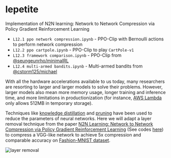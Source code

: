 # lepetite
Implementation of N2N learning: Network to Network Compression via Policy Gradient Reinforcement Learning

* `L12.1 ppo network compression.ipynb` - PPO-Clip with Bernoulli actions to perform network compression
* `L12.2 ppo cartpole.ipynb` - PPO-Clip to play `CartPole-v1`
* `L12.3 framework comparison.ipynb` - PPO-Clip from [@seungeunrho/minimalRL](https://github.com/seungeunrho/minimalRL/blob/master/ppo.py) 
* `L12.4 multi-armed bandits.ipynb` - Multi-armed bandits from [@cstorm125/michael](https://github.com/cstorm125/michael)

With all the hardware accelerations available to us today, many researchers are resorting to larger and larger models to solve their problems. However, larger models also mean more memory usage, longer training and inference time, and more limitations in productionization (for instance, [AWS Lambda](https://docs.aws.amazon.com/lambda/latest/dg/limits.html) only allows 512MB in temporary storage).

Techniques like [knowledge distillation](https://arxiv.org/abs/1503.02531) and [pruning](https://arxiv.org/abs/1611.06440) have been used to reduce the parameters of neural networks. Here we will adapt a layer removal technique from the paper [N2N Learning: Network to Network Compression via Policy Gradient Reinforcement Learning](https://arxiv.org/pdf/1709.06030.pdf) (See codes [here](https://github.com/anubhavashok/N2N)) to compress a VGG-like network to achieve 5x compression and comparable accuracy on [Fashion-MNIST dataset](https://www.kaggle.com/zalando-research/fashionmnist/kernels).

![layer removal](https://i.ibb.co/pXJTM3n/Screen-Shot-2562-11-13-at-23-11-42.png)

